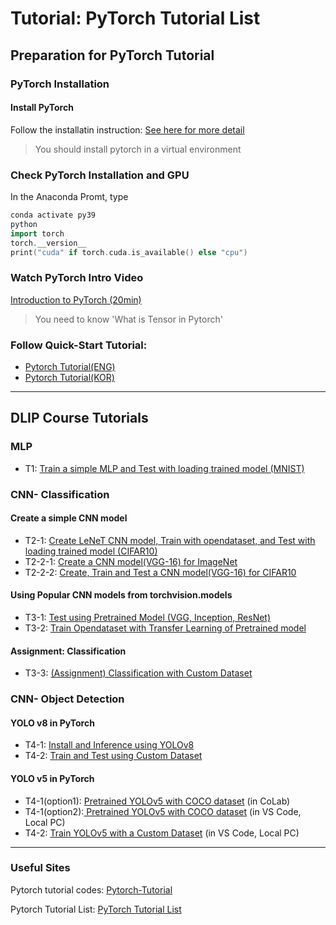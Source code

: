 # Tutorial: PyTorch Tutorial List

## Preparation for PyTorch Tutorial

### PyTorch Installation

#### Install PyTorch

Follow the installatin instruction: [See here for more detail](https://ykkim.gitbook.io/dlip/installation-guide/installation-guide-for-deep-learning#part-3.-installing-dl-framework)

> You should install pytorch in a virtual environment

### Check PyTorch Installation and GPU

In the Anaconda Promt, type

```cpp
conda activate py39
python
import torch
torch.__version__
print("cuda" if torch.cuda.is_available() else "cpu")
```



### Watch PyTorch Intro  Video

[Introduction to PyTorch (20min)](https://youtu.be/IC0\_FRiX-sw)

> You need to know 'What is Tensor in Pytorch'

### **Follow Quick-Start Tutorial:**

* [Pytorch Tutorial(ENG)](https://pytorch.org/tutorials/beginner/basics/quickstart\_tutorial.html)
* [Pytorch Tutorial(KOR)](https://tutorials.pytorch.kr/beginner/basics/quickstart\_tutorial.html)

***

## DLIP Course Tutorials

### MLP

* T1: [Train a simple MLP and Test with loading trained model (MNIST)](https://github.com/ykkimhgu/DLIP-src/blob/main/Tutorial_Pytorch/2024/Tutorial_PyTorch_T1_MNIST_MLP_2024.ipynb)

### CNN- Classification

#### **Create a simple CNN model**

* T2-1: [Create LeNeT CNN model, Train with opendataset, and Test with loading trained model (CIFAR10)](https://github.com/ykkimhgu/DLIP-src/blob/main/Tutorial_Pytorch/2024/Tutorial_PyTorch_T2_1_LeNet5_CIFAR10_CNN_2024.ipynb)
* T2-2-1: [Create a CNN model(VGG-16) for ImageNet](https://github.com/ykkimhgu/DLIP-src/blob/main/Tutorial_Pytorch/2024/Tutorial_PyTorch_T2_2_1_VGG16_CNN_2024.ipynb)
* T2-2-2: [Create, Train and Test a CNN model(VGG-16) for CIFAR10](https://github.com/ykkimhgu/DLIP-src/blob/main/Tutorial_Pytorch/2024/Tutorial_PyTorch_T2_2_2_VGG16_CIFAR10_CNN_2024.ipynb)

#### **Using Popular CNN models from torchvision.models**

* T3-1: [Test using Pretrained Model (VGG, Inception, ResNet)](https://github.com/ykkimhgu/DLIP-src/blob/main/Tutorial_Pytorch/2024/Tutorial_PyTorch_T3_1_Inference_using_Pre_trained_Model_(classification)_2024.ipynb)
* T3-2: [Train Opendataset with Transfer Learning of Pretrained model](https://github.com/ykkimhgu/DLIP-src/blob/main/Tutorial_Pytorch/2024/Tutorial_PyTorch_T3_2_Transfer_Learning_using_Pre_trained_Models_(classification)_2024.ipynb)

#### Assignment: Classification

* T3-3: [(Assignment) Classification with Custom Dataset](https://github.com/ykkimhgu/DLIP-src/blob/main/Tutorial_Pytorch/2024/Assignment_PyTorch_T3_3_Transfer_Learning_using_Pre_trained_Models_(classification)_2024.ipynb)

### CNN- Object Detection

#### **YOLO v8 in PyTorch**

* T4-1: [Install and Inference using  YOLOv8 ](tutorial-yolov8-in-pytorch.md#tutorial-yolo-v8-in-pytorch)
* T4-2: [Train and Test using Custom Dataset ](tutorial-yolov8-in-pytorch.md#tutorial-yolo-v8-in-pytorch)

#### **YOLO v5 in PyTorch**

* T4-1(option1): [Pretrained YOLOv5 with COCO dataset](https://github.com/ykkimhgu/DLIP-src/blob/main/Tutorial\_Pytorch/Tutorial\_PyTorch\_T4\_1\_Inference\_using\_Pretrained\_YOLOv5\_with\_COCO\_2022.ipynb) (in CoLab)
* T4-1(option2):[ Pretrained YOLOv5 with COCO dataset](tutorial-yolov5-in-pytorch/) (in VS Code, Local PC)
* T4-2: [Train YOLOv5 with a Custom Dataset](tutorial-yolov5-in-pytorch/tutorial-yolov5-train-with-custum-data.md) (in VS Code, Local PC)



***

### Useful Sites

Pytorch tutorial codes: [Pytorch-Tutorial](https://github.com/yunjey/pytorch-tutorial)&#x20;

Pytorch Tutorial List: [PyTorch Tutorial List](../../programming/pytorch/)
